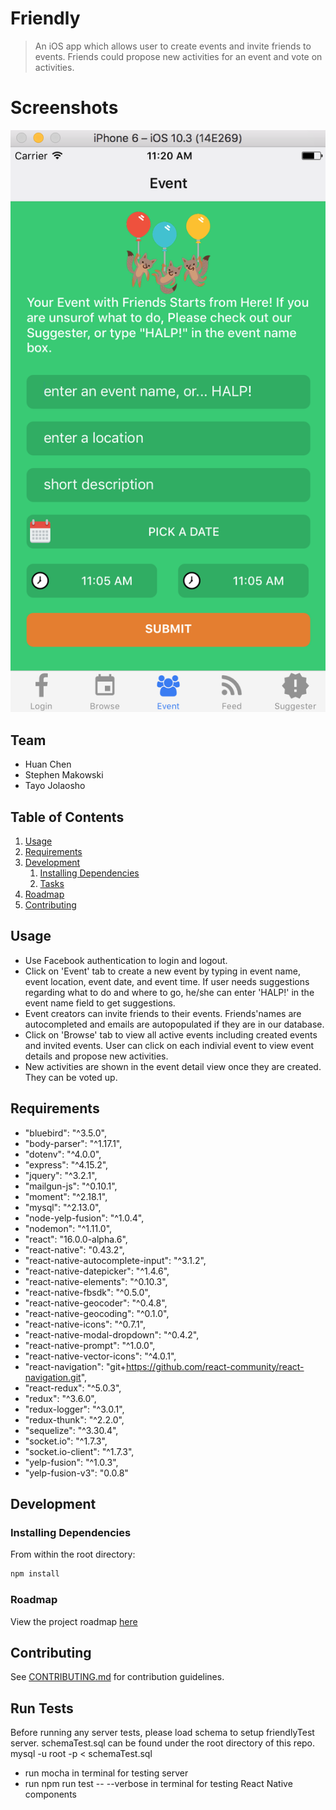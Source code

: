 # Friendly

> An iOS app which allows user to create events and invite friends to events. Friends could propose new activities for an event and vote on activities.

# Screenshots
![create an event](/screenshots/createEvent.png?raw=true "Optional Title")

## Team

  - Huan Chen
  - Stephen Makowski 
  - Tayo Jolaosho

## Table of Contents

1. [Usage](#Usage)
1. [Requirements](#requirements)
1. [Development](#development)
    1. [Installing Dependencies](#installing-dependencies)
    1. [Tasks](#tasks)
1. [Roadmap](https://docs.google.com/document/d/1tJq9zj5AP2UCyE2M4mSyZ2UbmC5HB3WWCl2WYJIGBa0/edit)
1. [Contributing](#contributing)

## Usage

- Use Facebook authentication to login and logout.
- Click on 'Event' tab to create a new event by typing in event name, event location, event date, and event time. If user needs suggestions regarding what to do and where to go, he/she can enter 'HALP!' in the event name field to get suggestions.
- Event creators can invite friends to their events. Friends'names are autocompleted and emails are autopopulated if they are in our database. 
- Click on 'Browse' tab to view all active events including created events and invited events. User can click on each indivial event to view event details and propose new activities.
- New activities are shown in the event detail view once they are created. They can be voted up. 


## Requirements
- "bluebird": "^3.5.0",
- "body-parser": "^1.17.1",
- "dotenv": "^4.0.0",
- "express": "^4.15.2",
- "jquery": "^3.2.1",
- "mailgun-js": "^0.10.1",
- "moment": "^2.18.1",
- "mysql": "^2.13.0",
- "node-yelp-fusion": "^1.0.4",
- "nodemon": "^1.11.0",
- "react": "16.0.0-alpha.6",
- "react-native": "0.43.2",
- "react-native-autocomplete-input": "^3.1.2",
- "react-native-datepicker": "^1.4.6",
- "react-native-elements": "^0.10.3",
- "react-native-fbsdk": "^0.5.0",
- "react-native-geocoder": "^0.4.8",
- "react-native-geocoding": "^0.1.0",
- "react-native-icons": "^0.7.1",
- "react-native-modal-dropdown": "^0.4.2",
- "react-native-prompt": "^1.0.0",
- "react-native-vector-icons": "^4.0.1",
- "react-navigation": "git+https://github.com/react-community/react-navigation.git",
- "react-redux": "^5.0.3",
- "redux": "^3.6.0",
- "redux-logger": "^3.0.1",
- "redux-thunk": "^2.2.0",
- "sequelize": "^3.30.4",
- "socket.io": "^1.7.3",
- "socket.io-client": "^1.7.3",
- "yelp-fusion": "^1.0.3",
- "yelp-fusion-v3": "0.0.8"

## Development

### Installing Dependencies

From within the root directory:

```sh
npm install
```

### Roadmap

View the project roadmap [here](https://docs.google.com/document/d/1tJq9zj5AP2UCyE2M4mSyZ2UbmC5HB3WWCl2WYJIGBa0/edit)

## Contributing

See [CONTRIBUTING.md](CONTRIBUTING.md) for contribution guidelines.

## Run Tests
Before running any server tests, please load schema to setup friendlyTest server.
schemaTest.sql can be found under the root directory of this repo. 
mysql -u root -p < schemaTest.sql
- run mocha in terminal for testing server
- run npm run test -- --verbose in terminal for testing React Native components
